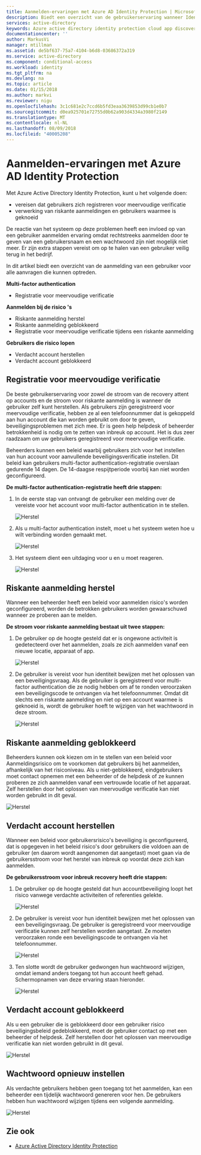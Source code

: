 ```yaml
---
title: Aanmelden-ervaringen met Azure AD Identity Protection | Microsoft Docs
description: Biedt een overzicht van de gebruikerservaring wanneer Identity Protection is verholpen of hersteld van een gebruiker of als de multi-factor Authentication-verificatie is vereist voor een beleid.
services: active-directory
keywords: Azure active directory identity protection cloud app discovery, toepassingen, beveiliging, risico's, risiconiveau, beveiligingsproblemen, beveiligingsbeleid beheren
documentationcenter: ''
author: MarkusVi
manager: mtillman
ms.assetid: de5bf637-75a7-4104-b6d8-03686372a319
ms.service: active-directory
ms.component: conditional-access
ms.workload: identity
ms.tgt_pltfrm: na
ms.devlang: na
ms.topic: article
ms.date: 01/15/2018
ms.author: markvi
ms.reviewer: nigu
ms.openlocfilehash: 3c1c681e2c7ccd6b5fd3eaa3639853d99cb1e0b7
ms.sourcegitcommit: d0ea925701e72755d0b62a903d4334a3980f2149
ms.translationtype: MT
ms.contentlocale: nl-NL
ms.lasthandoff: 08/09/2018
ms.locfileid: "40005208"
---
```

# <a name="sign-in-experiences-with-azure-ad-identity-protection"></a>Aanmelden-ervaringen met Azure AD Identity Protection
Met Azure Active Directory Identity Protection, kunt u het volgende doen:

* vereisen dat gebruikers zich registreren voor meervoudige verificatie
* verwerking van riskante aanmeldingen en gebruikers waarmee is geknoeid

De reactie van het systeem op deze problemen heeft een invloed op van een gebruiker aanmelden ervaring omdat rechtstreeks aanmelden door te geven van een gebruikersnaam en een wachtwoord zijn niet mogelijk niet meer. Er zijn extra stappen vereist om op te halen van een gebruiker veilig terug in het bedrijf.

In dit artikel biedt een overzicht van de aanmelding van een gebruiker voor alle aanvragen die kunnen optreden.

**Multi-factor authentication**

* Registratie voor meervoudige verificatie

**Aanmelden bij de risico 's**

* Riskante aanmelding herstel
* Riskante aanmelding geblokkeerd
* Registratie voor meervoudige verificatie tijdens een riskante aanmelding

**Gebruikers die risico lopen**

* Verdacht account herstellen
* Verdacht account geblokkeerd

## <a name="multi-factor-authentication-registration"></a>Registratie voor meervoudige verificatie
De beste gebruikerservaring voor zowel de stroom van de recovery attent op accounts en de stroom voor riskante aanmelding is wanneer de gebruiker zelf kunt herstellen. Als gebruikers zijn geregistreerd voor meervoudige verificatie, hebben ze al een telefoonnummer dat is gekoppeld aan hun account die kan worden gebruikt om door te geven, beveiligingsproblemen met zich mee. Er is geen help helpdesk of beheerder betrokkenheid is nodig om te zetten van inbreuk op account. Het is dus zeer raadzaam om uw gebruikers geregistreerd voor meervoudige verificatie. 

Beheerders kunnen een beleid waarbij gebruikers zich voor het instellen van hun account voor aanvullende beveiligingsverificatie instellen. Dit beleid kan gebruikers multi-factor authentication-registratie overslaan gedurende 14 dagen. De 14-daagse respijtperiode voorbij kan niet worden geconfigureerd.

**De multi-factor authentication-registratie heeft drie stappen:**

1. In de eerste stap van ontvangt de gebruiker een melding over de vereiste voor het account voor multi-factor authentication in te stellen. 
   
    ![Herstel](./media/flows/140.png "herstel")
2. Als u multi-factor authentication instelt, moet u het systeem weten hoe u wilt verbinding worden gemaakt met.
   
    ![Herstel](./media/flows/141.png "herstel")
3. Het systeem dient een uitdaging voor u en u moet reageren.
   
    ![Herstel](./media/flows/142.png "herstel")

## <a name="risky-sign-in-recovery"></a>Riskante aanmelding herstel
Wanneer een beheerder heeft een beleid voor aanmelden risico's worden geconfigureerd, worden de betrokken gebruikers worden gewaarschuwd wanneer ze proberen aan te melden. 

**De stroom voor riskante aanmelding bestaat uit twee stappen:** 

1. De gebruiker op de hoogte gesteld dat er is ongewone activiteit is gedetecteerd over het aanmelden, zoals ze zich aanmelden vanaf een nieuwe locatie, apparaat of app. 
   
    ![Herstel](./media/flows/120.png "herstel")
2. De gebruiker is vereist voor hun identiteit bewijzen met het oplossen van een beveiligingsvraag. Als de gebruiker is geregistreerd voor multi-factor authentication die ze nodig hebben om af te ronden veroorzaken een beveiligingscode te ontvangen via het telefoonnummer. Omdat dit slechts een riskante aanmelding en niet op een account waarmee is geknoeid is, wordt de gebruiker hoeft te wijzigen van het wachtwoord in deze stroom. 
   
    ![Herstel](./media/flows/121.png "herstel")

## <a name="risky-sign-in-blocked"></a>Riskante aanmelding geblokkeerd
Beheerders kunnen ook kiezen om in te stellen van een beleid voor Aanmeldingsrisico om te voorkomen dat gebruikers bij het aanmelden, afhankelijk van het risiconiveau. Als u niet-geblokkeerd, eindgebruikers moet contact opnemen met een beheerder of de helpdesk of ze kunnen proberen ze zich aanmelden vanaf een vertrouwde locatie of het apparaat. Zelf herstellen door het oplossen van meervoudige verificatie kan niet worden gebruikt in dit geval.

![Herstel](./media/flows/200.png "herstel")

## <a name="compromised-account-recovery"></a>Verdacht account herstellen
Wanneer een beleid voor gebruikersrisico's beveiliging is geconfigureerd, dat is opgegeven in het beleid risico's door gebruikers die voldoen aan de gebruiker (en daarom wordt aangenomen dat aangetast) moet gaan via de gebruikersstroom voor het herstel van inbreuk op voordat deze zich kan aanmelden. 

**De gebruikersstroom voor inbreuk recovery heeft drie stappen:**

1. De gebruiker op de hoogte gesteld dat hun accountbeveiliging loopt het risico vanwege verdachte activiteiten of referenties gelekte.
   
    ![Herstel](./media/flows/101.png "herstel")
2. De gebruiker is vereist voor hun identiteit bewijzen met het oplossen van een beveiligingsvraag. De gebruiker is geregistreerd voor meervoudige verificatie kunnen zelf herstellen worden aangetast. Ze moeten veroorzaken ronde een beveiligingscode te ontvangen via het telefoonnummer. 
   
   ![Herstel](./media/flows/110.png "herstel")
3. Ten slotte wordt de gebruiker gedwongen hun wachtwoord wijzigen, omdat iemand anders toegang tot hun account heeft gehad. 
   Schermopnamen van deze ervaring staan hieronder.
   
   ![Herstel](./media/flows/111.png "herstel")

## <a name="compromised-account-blocked"></a>Verdacht account geblokkeerd
Als u een gebruiker die is geblokkeerd door een gebruiker risico beveiligingsbeleid gedeblokkeerd, moet de gebruiker contact op met een beheerder of helpdesk. Zelf herstellen door het oplossen van meervoudige verificatie kan niet worden gebruikt in dit geval.

![Herstel](./media/flows/104.png "herstel")

## <a name="reset-password"></a>Wachtwoord opnieuw instellen
Als verdachte gebruikers hebben geen toegang tot het aanmelden, kan een beheerder een tijdelijk wachtwoord genereren voor hen. De gebruikers hebben hun wachtwoord wijzigen tijdens een volgende aanmelding.

![Herstel](./media/flows/160.png "herstel")

## <a name="see-also"></a>Zie ook
* [Azure Active Directory Identity Protection](../active-directory-identityprotection.md) 

